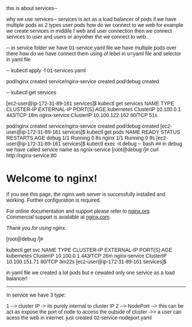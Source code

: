 this is about services--

why we use services-- services is act as a load balancer of pods if we have multiple pods as 2 types user pods how do we connect 
to we web for example we create services in middile f web and user connection then we connect services to 
user and users or anyother the we connect to web..

-- in service folder we have 01-service.yaml file we have multiple pods over there
how do we have connect them using of lebel in u=yaml file and selector in yaml file

--  kubectl apply -f 01-services.yaml


pod/nginx created
service/nginx-service created
pod/debug created

-- kubectl get services


[ec2-user@ip-172-31-89-161 services]$ kubectl get services
NAME            TYPE        CLUSTER-IP       EXTERNAL-IP   PORT(S)   AGE
kubernetes      ClusterIP   10.100.0.1       <none>        443/TCP   18m
nginx-service   ClusterIP   10.100.122.162   <none>        80/TCP    51s

pod/nginx created
service/nginx-service created
pod/debug created
[ec2-user@ip-172-31-89-161 services]$ kubectl get pods
NAME    READY   STATUS    RESTARTS   AGE
debug   1/1     Running   0          8s
nginx   1/1     Running   0          8s
[ec2-user@ip-172-31-89-161 services]$ kubectl exec -it debug -- bash   ## in debug we have called service name as ngnix-service
[root@debug /]# curl http://nginx-service:80
<!DOCTYPE html>
<html>
<head>
<title>Welcome to nginx!</title>
<style>
html { color-scheme: light dark; }
body { width: 35em; margin: 0 auto;
font-family: Tahoma, Verdana, Arial, sans-serif; }
</style>
</head>
<body>
<h1>Welcome to nginx!</h1>
<p>If you see this page, the nginx web server is successfully installed and
working. Further configuration is required.</p>

<p>For online documentation and support please refer to
<a href="http://nginx.org/">nginx.org</a>.<br/>
Commercial support is available at
<a href="http://nginx.com/">nginx.com</a>.</p>

<p><em>Thank you for using nginx.</em></p>
</body>
</html>
[root@debug /]#

 kubectl get svc
NAME            TYPE        CLUSTER-IP      EXTERNAL-IP   PORT(S)   AGE
kubernetes      ClusterIP   10.100.0.1      <none>        443/TCP   26m
nginx-service   ClusterIP   10.100.151.71   <none>        80/TCP    3m22s
[ec2-user@ip-172-31-89-161 services]$


in yaml file we created a lot pods but e cewated only one service as a load balancer!

----------------------------------------------------------------------------------------------------------------------
In service we have 3 type:

 1 --> cluster IP   -> its purely internal to cluster IP
 2 --> NodePort --> this can be act as expose the port of node to access the outside of cluster ->> a user can 
 acess the web in internet: just created 02-service-nodeport.yaml